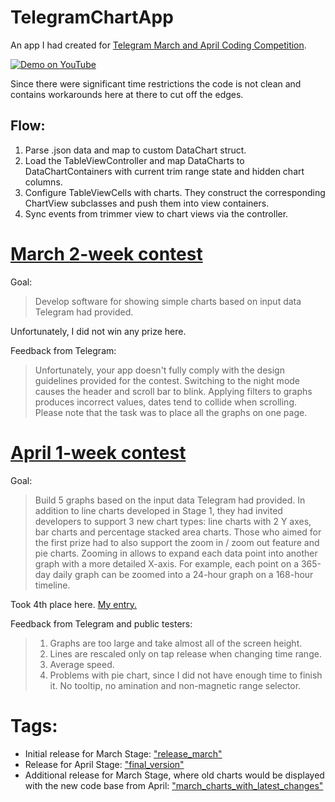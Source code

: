 # TelegramChartApp

An app I had created for [Telegram March and April Coding Competition](https://t.me/contest).

[![Demo on YouTube](http://img.youtube.com/vi/rmNWiEjhh5k/0.jpg)](http://www.youtube.com/watch?v=rmNWiEjhh5k)


Since there were significant time restrictions the code is not clean and contains workarounds here at there to cut off the edges.

## Flow:
1. Parse .json data and map to custom DataChart struct.
2. Load the TableViewController and map DataCharts to DataChartContainers with current trim range state and hidden chart columns.
3. Configure TableViewCells with charts. They construct the corresponding ChartView subclasses and push them into view containers.
4. Sync events from trimmer view to chart views via the controller.

# [March 2-week contest](https://t.me/contest/6)

Goal: 
> Develop software for showing simple charts based on input data Telegram had provided. 

Unfortunately, I did not win any prize here.

Feedback from Telegram:
> Unfortunately, your app doesn't fully comply with the design guidelines provided for the contest. Switching to the night mode causes the header and scroll bar to blink. Applying filters to graphs produces incorrect values, dates tend to collide when scrolling. Please note that the task was to place all the graphs on one page.

# [April 1-week contest](https://t.me/contest/59)

Goal: 
> Build 5 graphs based on the input data Telegram had provided. In addition to line charts developed in Stage 1, they had invited developers to support 3 new chart types: line charts with 2 Y axes, bar charts and percentage stacked area charts. 
Those who aimed for the first prize had to also support the zoom in / zoom out feature and pie charts. Zooming in allows to expand each data point into another graph with a more detailed X-axis. For example, each point on a 365-day daily graph can be zoomed into a 24-hour graph on a 168-hour timeline.

Took 4th place here. [My entry.](https://contest.dev/chart-ios/entry213)

Feedback from Telegram and public testers:
>1. Graphs are too large and take almost all of the screen height.
>2. Lines are rescaled only on tap release when changing time range.
>3. Average speed.
>4. Problems with pie chart, since I did not have enough time to finish it. No tooltip, no amination and non-magnetic range selector.

# Tags:
* Initial release for March Stage: ["release_march"](https://github.com/t0a0/TelegramChartApp/releases/tag/release_march)
* Release for April Stage: ["final_version"](https://github.com/t0a0/TelegramChartApp/releases/tag/final_version)
* Additional release for March Stage, where old charts would be displayed with the new code base from April: ["march_charts_with_latest_changes"](https://github.com/t0a0/TelegramChartApp/releases/tag/march_charts_with_latest_changes)
